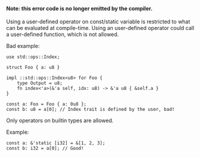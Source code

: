 #### Note: this error code is no longer emitted by the compiler.

Using a user-defined operator on const/static variable is restricted to what
can be evaluated at compile-time. Using an user-defined operator could call a
user-defined function, which is not allowed.

Bad example:

```compile_fail,E0015
use std::ops::Index;

struct Foo { a: u8 }

impl ::std::ops::Index<u8> for Foo {
    type Output = u8;
    fn index<'a>(&'a self, idx: u8) -> &'a u8 { &self.a }
}

const a: Foo = Foo { a: 0u8 };
const b: u8 = a[0]; // Index trait is defined by the user, bad!
```

Only operators on builtin types are allowed.

Example:

```
const a: &'static [i32] = &[1, 2, 3];
const b: i32 = a[0]; // Good!
```
